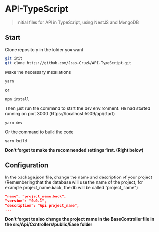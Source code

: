 # API-TypeScript

> Initial files for API in TypeScript, using NestJS and MongoDB

## Start

Clone repository in the folder you want

```bash
git init
git clone https://github.com/Joao-CruzA/API-TypeScript.git
```

Make the necessary installations

```bash
yarn
```
or
```bash
npm install
```

Then just run the command to start the dev environment. 
He had started running on port 3000 (https://localhost:5009/api/start)

```bash
yarn dev
```

Or the command to build the code

```bash
yarn build
```

**Don't forget to make the recommended settings first. (Right below)**

## Configuration

In the package.json file, change the name and description of your project (Remembering that the database will use the name of the project, for example project_name.back, the db will be called "project_name")

```json
"name": "project_name.back",
"version": "0.0.1",
"description": "Api project_name",
...
```

**Don't forget to also change the project name in the BaseController file in the src/Api/Controllers/public/Base folder**



